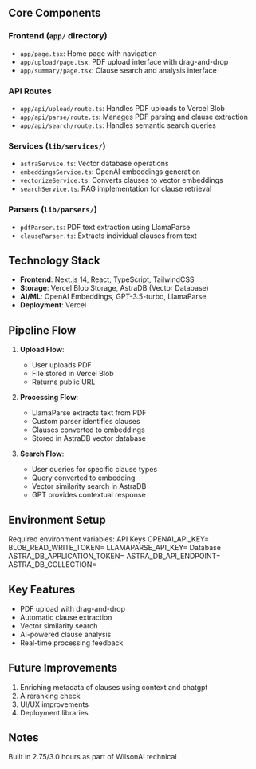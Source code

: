 
## Core Components

### Frontend (`app/` directory)
- `app/page.tsx`: Home page with navigation
- `app/upload/page.tsx`: PDF upload interface with drag-and-drop
- `app/summary/page.tsx`: Clause search and analysis interface

### API Routes
- `app/api/upload/route.ts`: Handles PDF uploads to Vercel Blob
- `app/api/parse/route.ts`: Manages PDF parsing and clause extraction
- `app/api/search/route.ts`: Handles semantic search queries

### Services (`lib/services/`)
- `astraService.ts`: Vector database operations
- `embeddingsService.ts`: OpenAI embeddings generation
- `vectorizeService.ts`: Converts clauses to vector embeddings
- `searchService.ts`: RAG implementation for clause retrieval

### Parsers (`lib/parsers/`)
- `pdfParser.ts`: PDF text extraction using LlamaParse
- `clauseParser.ts`: Extracts individual clauses from text

## Technology Stack

- **Frontend**: Next.js 14, React, TypeScript, TailwindCSS
- **Storage**: Vercel Blob Storage, AstraDB (Vector Database)
- **AI/ML**: OpenAI Embeddings, GPT-3.5-turbo, LlamaParse
- **Deployment**: Vercel

## Pipeline Flow

1. **Upload Flow**:
   - User uploads PDF
   - File stored in Vercel Blob
   - Returns public URL

2. **Processing Flow**:
   - LlamaParse extracts text from PDF
   - Custom parser identifies clauses
   - Clauses converted to embeddings
   - Stored in AstraDB vector database

3. **Search Flow**:
   - User queries for specific clause types
   - Query converted to embedding
   - Vector similarity search in AstraDB
   - GPT provides contextual response

## Environment Setup

Required environment variables:
API Keys
OPENAI_API_KEY=
BLOB_READ_WRITE_TOKEN=
LLAMAPARSE_API_KEY=
Database
ASTRA_DB_APPLICATION_TOKEN=
ASTRA_DB_API_ENDPOINT=
ASTRA_DB_COLLECTION=

## Key Features

- PDF upload with drag-and-drop
- Automatic clause extraction
- Vector similarity search
- AI-powered clause analysis
- Real-time processing feedback

## Future Improvements

1. Enriching metadata of clauses using context and chatgpt
2. A reranking check
3. UI/UX improvements
5. Deployment libraries

## Notes

Built in 2.75/3.0 hours as part of WilsonAI technical
